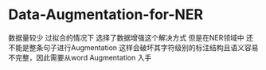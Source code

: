 # Data-Augmentation-for-NER
数据量较少 过拟合的情况下 选择了数据增强这个解决方式 但是在NER领域中 还不能是整条句子进行Augmentation 这样会破坏其字符级别的标注结构且语义容易不完整，因此需要从word Augmentation 入手
